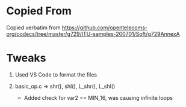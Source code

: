# Copied From

Copied verbatim from https://github.com/opentelecoms-org/codecs/tree/master/g729/ITU-samples-200701/Soft/g729AnnexA

# Tweaks

1. Used VS Code to format the files

2. basic_op.c => shr(), shl(), L_shr(), L_shl()
    * Added check for var2 == MIN_16, was causing infinite loops
